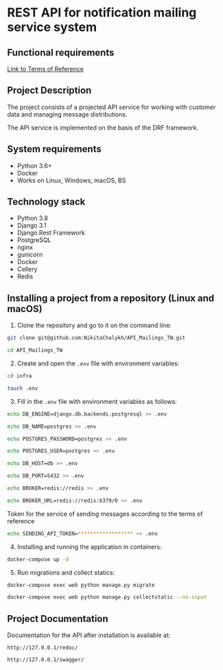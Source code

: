 REST API for notification mailing service system
=====

Functional requirements
----------
[Link to Terms of Reference](https://www.craft.do/s/n6OVYFVUpq0o6L)

Project Description
----------
The project consists of a projected API service for working with customer data and managing message distributions.

The API service is implemented on the basis of the DRF framework.

System requirements
----------

* Python 3.6+
* Docker
* Works on Linux, Windows, macOS, BS

Technology stack
----------

* Python 3.8
* Django 3.1
* Django Rest Framework
* PostgreSQL
* nginx
* gunicorn
* Docker
* Cellery
* Redis

Installing a project from a repository (Linux and macOS)
----------
1. Clone the repository and go to it on the command line:
```bash
git clone git@github.com:NikitaChalykh/API_Mailings_TW.git

cd API_Mailings_TW
```

2. Create and open the ```.env``` file with environment variables:
```bash
cd infra

touch .env
```

3. Fill in the ```.env``` file with environment variables as follows:
```bash
echo DB_ENGINE=django.db.backends.postgresql >> .env

echo DB_NAME=postgres >> .env

echo POSTGRES_PASSWORD=postgres >> .env

echo POSTGRES_USER=postgres >> .env

echo DB_HOST=db >> .env

echo DB_PORT=5432 >> .env

echo BROKER=redis://redis >> .env

echo BROKER_URL=redis://redis:6379/0 >> .env
```
Token for the service of sending messages according to the terms of reference
```bash
echo SENDING_API_TOKEN=****************** >> .env
```

4. Installing and running the application in containers:
```bash
docker-compose up -d
```

5. Run migrations and collect statics:
```bash
docker-compose exec web python manage.py migrate

docker-compose exec web python manage.py collectstatic --no-input
```
Project Documentation
----------
Documentation for the API after installation is available at:

```http://127.0.0.1/redoc/```

```http://127.0.0.1/swagger/```
